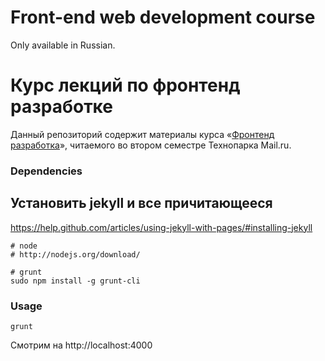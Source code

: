 # Front-end web development course

Only available in Russian.

# Курс лекций по фронтенд разработке

Данный репозиторий содержит материалы курса «[Фронтенд разработка](https://tech-mail.ru/program/discipline/39)», читаемого во втором семестре Технопарка Mail.ru.

### Dependencies

## Установить jekyll и все причитающееся
https://help.github.com/articles/using-jekyll-with-pages/#installing-jekyll

```
# node
# http://nodejs.org/download/

# grunt
sudo npm install -g grunt-cli
```


### Usage

```
grunt
```

Смотрим на http://localhost:4000

